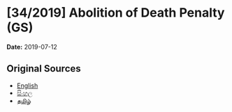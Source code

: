 # [34/2019] Abolition of Death Penalty (GS)

**Date:** 2019-07-12

## Original Sources

- [English](https://documents.gov.lk/view/bills/2019/7/34-2019_E.pdf)
- [සිංහල](https://documents.gov.lk/view/bills/2019/7/34-2019_S.pdf)
- [தமிழ்](https://documents.gov.lk/view/bills/2019/7/34-2019_T.pdf)
